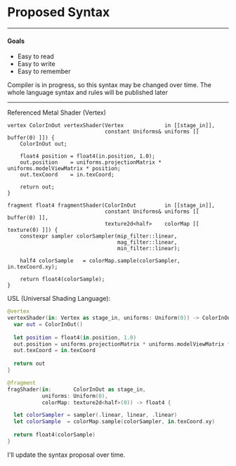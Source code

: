 # Proposed Syntax 

---

#### Goals

* Easy to read
* Easy to write
* Easy to remember

Compiler is in progress, so this syntax may be changed over time. The whole language syntax and rules will be published later

---

Referenced Metal Shader (Vertex)

```metal
vertex ColorInOut vertexShader(Vertex             in [[stage_in]],
                               constant Uniforms& uniforms [[ buffer(0) ]]) {
    ColorInOut out;

    float4 position = float4(in.position, 1.0);
    out.position    = uniforms.projectionMatrix * uniforms.modelViewMatrix * position;
    out.texCoord    = in.texCoord;

    return out;
}

fragment float4 fragmentShader(ColorInOut         in [[stage_in]],
                               constant Uniforms& uniforms [[ buffer(0) ]],
                               texture2d<half>    colorMap [[ texture(0) ]]) {
    constexpr sampler colorSampler(mip_filter::linear,
                                   mag_filter::linear,
                                   min_filter::linear);

    half4 colorSample   = colorMap.sample(colorSampler, in.texCoord.xy);

    return float4(colorSample);
}
```

USL (Universal Shading Language):
```Swift
@vertex 
vertexShader(in: Vertex as stage_in, uniforms: Uniform(0)) -> ColorInOut {
  var out = ColorInOut()
  
  let position = float4(in.position, 1.0)
  out.position = uniforms.projectionMatrix * uniforms.modelViewMatrix * position
  out.texCoord = in.texCoord
  
  return out 
}

@fragment 
fragShader(in:       ColorInOut as stage_in,
           uniforms: Uniform(0),
           colorMap: texture2d<half>(0)) -> float4 {

  let colorSampler = sampler(.linear, linear, .linear)
  let colorSample  = colorMap.sample(colorSampler, in.texCoord.xy)
  
  return float4(colorSample)
}

```

I'll update the syntax proposal over time.
